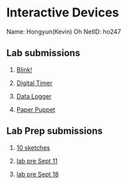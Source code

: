 # Interactive Devices
Name: Hongyun(Kevin) Oh
NetID: ho247

## Lab submissions
1. [ Blink!](https://github.com/contactkoh/IDD-Fa18-Lab1)

2. [ Digital Timer ](https://github.com/contactkoh/IDD-Fa18-Lab2)

3. [ Data Logger ](https://github.com/contactkoh/IDD-Fa18-Lab3)

4. [ Paper Puppet ](https://github.com/contactkoh/IDD-Fa18-Lab4)


## Lab Prep submissions
1. [ 10 sketches ](https://github.com/contactkoh/lab-prep1/blob/master/README.md) 

2. [ lab pre Sept 11 ](https://github.com/contactkoh/lab-prep3/blob/master/README.md) 

2. [ lab pre Sept 18 ](https://github.com/contactkoh/lab-prep4/blob/master/README.md) 
